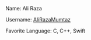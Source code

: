 Name: Ali Raza

Username: [AliRazaMumtaz](https://www.github.com/alirazamumtaz)

Favorite Language: C, C++, Swift
